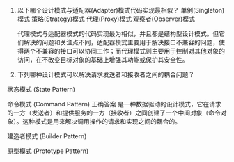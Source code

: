 1. 以下哪个设计模式与适配器(Adapter)模式代码实现最相似？
	单例(Singleton)模式
	策略(Strategy)模式
	代理(Proxy)模式
	观察者(Observer)模式
	
	代理模式与适配器模式的代码实现最为相似，并且都是结构型设计模式。但它们解决的问题和关注点不同，适配器模式主要用于解决接口不兼容的问题，使得两个不兼容的接口可以协同工作；而代理模式则主要用于控制对其他对象的访问，在不改变目标对象的基础上增强其功能或保护其安全性。
2. 下列哪种设计模式可以解决请求发送者和接收者之间的耦合问题？

状态模式 (State Pattern)

命令模式 (Command Pattern) 正确答案
是一种数据驱动的设计模式，它在请求的一方（发送者）和提供服务的一方（接收者）之间创建了一个中间对象（命令对象）。这种模式是用来解决调用操作的请求和实现之间的耦合的。

建造者模式 (Builder Pattern)

原型模式 (Prototype Pattern)